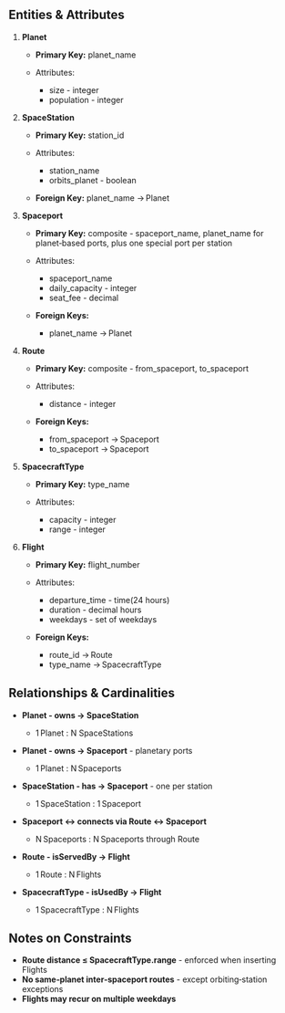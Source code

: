 ## Entities & Attributes

1. **Planet**

   * **Primary Key:** planet_name
   * Attributes:

     * size - integer
     * population - integer

2. **SpaceStation**

   * **Primary Key:** station_id
   * Attributes:

     * station_name
     * orbits_planet - boolean
   * **Foreign Key:** planet_name -> Planet

3. **Spaceport**

   * **Primary Key:** composite - spaceport_name, planet_name for planet‑based ports, plus one special port per station
   * Attributes:

     * spaceport_name
     * daily_capacity - integer
     * seat_fee - decimal
   * **Foreign Keys:**

     * planet_name -> Planet

4. **Route**

   * **Primary Key:** composite - from_spaceport, to_spaceport
   * Attributes:

     * distance - integer
   * **Foreign Keys:**

     * from_spaceport -> Spaceport
     * to_spaceport -> Spaceport

5. **SpacecraftType**

   * **Primary Key:** type_name
   * Attributes:

     * capacity - integer
     * range - integer

6. **Flight**

   * **Primary Key:** flight_number
   * Attributes:

     * departure_time - time(24 hours)
     * duration - decimal hours
     * weekdays - set of weekdays
   * **Foreign Keys:**

     * route_id -> Route
     * type_name -> SpacecraftType



## Relationships & Cardinalities

* **Planet - owns -> SpaceStation**

  * 1 Planet : N SpaceStations
* **Planet - owns -> Spaceport** - planetary ports

  * 1 Planet : N Spaceports
* **SpaceStation - has -> Spaceport** - one per station

  * 1 SpaceStation : 1 Spaceport
* **Spaceport <-> connects via Route <-> Spaceport**

  * N Spaceports : N Spaceports through Route
* **Route - isServedBy -> Flight**

  * 1 Route : N Flights
* **SpacecraftType - isUsedBy -> Flight**

  * 1 SpacecraftType : N Flights



## Notes on Constraints

* **Route distance $\leq$ SpacecraftType.range** - enforced when inserting Flights
* **No same‑planet inter‑spaceport routes** - except orbiting‑station exceptions
* **Flights may recur on multiple weekdays**
